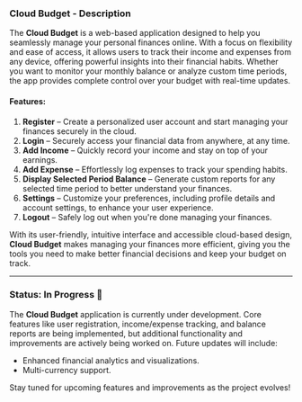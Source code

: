 ### Cloud Budget - Description

The **Cloud Budget** is a web-based application designed to help you seamlessly manage your personal finances online. With a focus on flexibility and ease of access, it allows users to track their income and expenses from any device, offering powerful insights into their financial habits. Whether you want to monitor your monthly balance or analyze custom time periods, the app provides complete control over your budget with real-time updates.

#### Features:
1. **Register** – Create a personalized user account and start managing your finances securely in the cloud.
2. **Login** – Securely access your financial data from anywhere, at any time.
3. **Add Income** – Quickly record your income and stay on top of your earnings.
4. **Add Expense** – Effortlessly log expenses to track your spending habits.
5. **Display Selected Period Balance** – Generate custom reports for any selected time period to better understand your finances.
6. **Settings** – Customize your preferences, including profile details and account settings, to enhance your user experience.
7. **Logout** – Safely log out when you're done managing your finances.

With its user-friendly, intuitive interface and accessible cloud-based design, **Cloud Budget** makes managing your finances more efficient, giving you the tools you need to make better financial decisions and keep your budget on track.

---

### Status: In Progress 🚧

The **Cloud Budget** application is currently under development. Core features like user registration, income/expense tracking, and balance reports are being implemented, but additional functionality and improvements are actively being worked on. Future updates will include:

- Enhanced financial analytics and visualizations.
- Multi-currency support.

Stay tuned for upcoming features and improvements as the project evolves!
